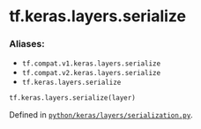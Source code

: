 <div itemscope itemtype="http://developers.google.com/ReferenceObject">
<meta itemprop="name" content="tf.keras.layers.serialize" />
<meta itemprop="path" content="Stable" />
</div>

# tf.keras.layers.serialize



### Aliases:

* `tf.compat.v1.keras.layers.serialize`
* `tf.compat.v2.keras.layers.serialize`
* `tf.keras.layers.serialize`

``` python
tf.keras.layers.serialize(layer)
```



Defined in [`python/keras/layers/serialization.py`](/code/stable/tensorflow/python/keras/layers/serialization.py).

<!-- Placeholder for "Used in" -->
